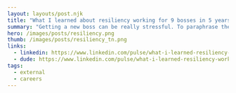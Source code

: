 ```yaml
---
layout: layouts/post.njk
title: "What I learned about resiliency working for 9 bosses in 5 years"
summary: "Getting a new boss can be really stressful. To paraphrase the great philosopher F. Gump, you usually have little input into who that is, so you don’t know what you're going to get until you've had the time to work with them. I should know."
hero: /images/posts/resiliency.png
thumb: /images/posts/resiliency_tn.png
links:
  - linkedin: https://www.linkedin.com/pulse/what-i-learned-resiliency-working-9-bosses-5-years-ray-villalobos/
  - dude: https://www.linkedin.com/pulse/what-i-learned-resiliency-working-9-bosses-5-years-ray-villalobos/
tags:
  - external
  - careers
---
```

